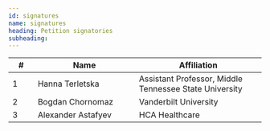```yaml
---
id: signatures
name: signatures
heading: Petition signatories
subheading: 
---
```


<table class='table-striped' width="100%">
<colgroup>
<col width="10%" />
<col width="40%" />
<col width="50%" />
</colgroup>

<thead>
<tr class="header"> <th>#</th> <th>Name</th> <th>Affiliation</th> </tr>
</thead>

<tbody>
<tr> <td>1</td> <td markdown="span">Hanna Terletska</td> <td markdown="span">Assistant Professor, Middle Tennessee State University</td> </tr>
<tr> <td>2</td> <td markdown="span">Bogdan Chornomaz</td> <td markdown="span">Vanderbilt University</td> </tr>
<tr> <td>3</td> <td markdown="span">Alexander Astafyev</td> <td markdown="span">HCA Healthcare</td> </tr>
</tbody>
</table>
